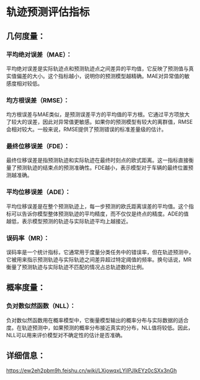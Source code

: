 # 轨迹预测评估指标

## 几何度量：

### **平均绝对误差（MAE）**：

平均绝对误差是实际轨迹点和预测轨迹点之间差异的平均值，它反映了预测值与真实值偏差的大小。这个指标越小，说明你的预测模型越精确。MAE对异常值的敏感度相对较低。

### **均方根误差（RMSE）**：

均方根误差与MAE类似，是预测误差平方的平均值的平方根。它通过平方项放大了较大的误差，因此对异常值更敏感。如果你的预测模型有较大的离群值，RMSE会相对较大。一般来说，RMSE提供了预测错误的标准差量级的估计。

### **最终位移误差（FDE）**：

最终位移误差是指预测轨迹和实际轨迹在最终时刻点的欧式距离。这一指标直接衡量了预测轨迹的结束点的预测准确性。FDE越小，表示模型对于车辆的最终位置预测越准确。

### **平均位移误差（ADE）**：

平均位移误差是在整个预测轨迹上，每一步预测的欧氏距离误差的平均值。这个指标可以告诉你模型整体预测轨迹的平均精度，而不仅仅是终点的精度。ADE的值越低，表示模型预测的轨迹与实际轨迹平均上越接近。

### **误码率（MR）**：

误码率是一个统计指标，它通常用于度量分类任务中的错误率，但在轨迹预测中，它被用来指示预测轨迹与实际轨迹之间差异超过特定阈值的频率。换句话说，MR衡量了预测轨迹与实际轨迹不匹配的情况占总轨迹数的比例。



## 概率度量：

### **负对数似然函数（NLL）**：

负对数似然函数用在概率模型中，它衡量模型输出的概率分布与实际数据的适合度。在轨迹预测中，如果预测的概率分布接近真实的分布，NLL值将较低。因此，NLL可以用来评价模型对不确定性的估计是否准确。

## 详细信息：

https://ew2eh2pbm9h.feishu.cn/wiki/LXjowqxLYilPJIkEYz0cSXx3nGh